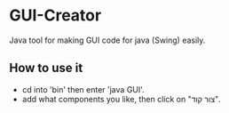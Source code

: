 # GUI-Creator
 Java tool for making GUI code for java (Swing) easily. 

## How to use it
- cd into 'bin' then enter 'java GUI'.
- add what components you like, then click on "צור קוד".
